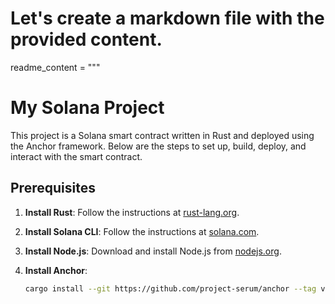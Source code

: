 # Let's create a markdown file with the provided content.
readme_content = """
# My Solana Project

This project is a Solana smart contract written in Rust and deployed using the Anchor framework. Below are the steps to set up, build, deploy, and interact with the smart contract.

## Prerequisites

1. **Install Rust**:
   Follow the instructions at [rust-lang.org](https://www.rust-lang.org/tools/install).

2. **Install Solana CLI**:
   Follow the instructions at [solana.com](https://docs.solana.com/cli/install-solana-cli-tools).

3. **Install Node.js**:
   Download and install Node.js from [nodejs.org](https://nodejs.org/).

4. **Install Anchor**:
   ```sh
   cargo install --git https://github.com/project-serum/anchor --tag v0.18.0 anchor-cli --locked
